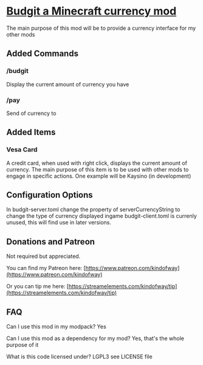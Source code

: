 # [Budgit a Minecraft currency mod](https://github.com/KindOfWay/budgit) 
The main purpose of this mod will be to provide a currency interface for my other
mods

## Added Commands
### /budgit
Display the current amount of currency you have

### /pay <player> <amount>
Send <amount> of currency to <player>

## Added Items
### Vesa Card
A credit card, when used with right click, displays the current amount of
currency. The main purpose of this item is to be used with other mods to engage
in specific actions. One example will be Kaysino (in development)

## Configuration Options
In budgit-server.toml change the property of serverCurrencyString to change the
type of currency displayed ingame
budgit-client.toml is currenly unused, this will find use in later versions.

## Donations and Patreon
Not required but appreciated.

You can find my Patreon here:
[https://www.patreon.com/kindofway](https://www.patreon.com/kindofway)

Or you can tip me here: [https://streamelements.com/kindofway/tip](https://streamelements.com/kindofway/tip)

## FAQ
Can I use this mod in my modpack?
Yes

Can I use this mod as a dependency for my mod?
Yes, that's the whole purpose of it

What is this code licensed under?
LGPL3 see LICENSE file
